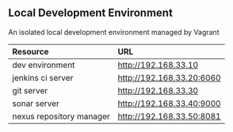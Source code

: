 ## Local Development Environment

An isolated local development environment managed by Vagrant

| Resource          		| URL                       | 
|:--------------------------|:--------------------------|
|dev environment	  		|http://192.168.33.10	    |
|jenkins ci server			|http://192.168.33.20:6060  |
|git server			    	|http://192.168.33.30	    |
|sonar server		    	|http://192.168.33.40:9000  |
|nexus repository manager 	|http://192.168.33.50:8081  |
